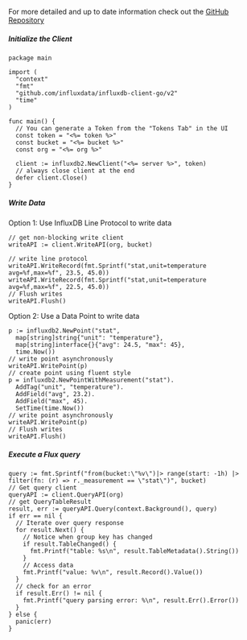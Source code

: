 For more detailed and up to date information check out the <a href="https://github.com/influxdata/influxdb-client-go" target="_blank">GitHub Repository</a>

##### Initialize the Client

```
package main

import (
  "context"
  "fmt"
  "github.com/influxdata/influxdb-client-go/v2"
  "time"
)

func main() {
  // You can generate a Token from the "Tokens Tab" in the UI
  const token = "<%= token %>"
  const bucket = "<%= bucket %>"
  const org = "<%= org %>"

  client := influxdb2.NewClient("<%= server %>", token)
  // always close client at the end
  defer client.Close()
}
```

##### Write Data

Option 1: Use InfluxDB Line Protocol to write data

```
// get non-blocking write client
writeAPI := client.WriteAPI(org, bucket)

// write line protocol
writeAPI.WriteRecord(fmt.Sprintf("stat,unit=temperature avg=%f,max=%f", 23.5, 45.0))
writeAPI.WriteRecord(fmt.Sprintf("stat,unit=temperature avg=%f,max=%f", 22.5, 45.0))
// Flush writes
writeAPI.Flush()
```

Option 2: Use a Data Point to write data

```
p := influxdb2.NewPoint("stat",
  map[string]string{"unit": "temperature"},
  map[string]interface{}{"avg": 24.5, "max": 45},
  time.Now())
// write point asynchronously
writeAPI.WritePoint(p)
// create point using fluent style
p = influxdb2.NewPointWithMeasurement("stat").
  AddTag("unit", "temperature").
  AddField("avg", 23.2).
  AddField("max", 45).
  SetTime(time.Now())
// write point asynchronously
writeAPI.WritePoint(p)
// Flush writes
writeAPI.Flush()
```

##### Execute a Flux query

```
query := fmt.Sprintf("from(bucket:\"%v\")|> range(start: -1h) |> filter(fn: (r) => r._measurement == \"stat\")", bucket)
// Get query client
queryAPI := client.QueryAPI(org)
// get QueryTableResult
result, err := queryAPI.Query(context.Background(), query)
if err == nil {
  // Iterate over query response
  for result.Next() {
    // Notice when group key has changed
    if result.TableChanged() {
      fmt.Printf("table: %s\n", result.TableMetadata().String())
    }
    // Access data
    fmt.Printf("value: %v\n", result.Record().Value())
  }
  // check for an error
  if result.Err() != nil {
    fmt.Printf("query parsing error: %\n", result.Err().Error())
  }
} else {
  panic(err)
}
```
